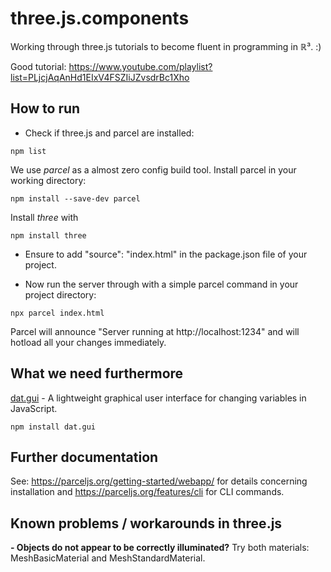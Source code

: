 # three.js.components #

Working through three.js tutorials to become fluent in programming in &Ropf;³. :)

Good tutorial: https://www.youtube.com/playlist?list=PLjcjAqAnHd1EIxV4FSZIiJZvsdrBc1Xho


## How to run ##

- Check if three.js and parcel are installed:

```
npm list
```

We use _parcel_ as a almost zero config build tool. Install parcel in your working directory:

```
npm install --save-dev parcel
```

Install _three_ with 

```
npm install three
```

- Ensure to add "source": "index.html" in the package.json file of your project.

- Now run the server through with a simple parcel command in your project directory:

```
npx parcel index.html 
```

Parcel will announce "Server running at http://localhost:1234" and will hotload all your changes immediately.

## What we need furthermore ##

[dat.gui](https://github.com/dataarts/dat.gui) - A lightweight graphical user interface for changing variables in JavaScript.

```
npm install dat.gui
```

## Further documentation ##

See: https://parceljs.org/getting-started/webapp/ for details concerning installation and https://parceljs.org/features/cli for CLI commands.

## Known problems / workarounds in three.js

**- Objects do not appear to be correctly illuminated?** Try both materials: MeshBasicMaterial and MeshStandardMaterial. 
